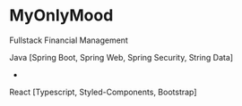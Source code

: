 # MyOnlyMood
Fullstack Financial Management

  Java [Spring Boot, Spring Web, Spring Security, String Data]
  
+

  React [Typescript, Styled-Components, Bootstrap] 
